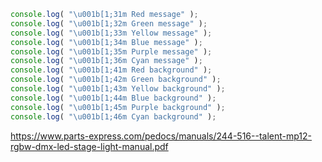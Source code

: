 ```JavaScript
console.log( "\u001b[1;31m Red message" );
console.log( "\u001b[1;32m Green message" );
console.log( "\u001b[1;33m Yellow message" );
console.log( "\u001b[1;34m Blue message" );
console.log( "\u001b[1;35m Purple message" );
console.log( "\u001b[1;36m Cyan message" );
console.log( "\u001b[1;41m Red background" );
console.log( "\u001b[1;42m Green background" );
console.log( "\u001b[1;43m Yellow background" );
console.log( "\u001b[1;44m Blue background" );
console.log( "\u001b[1;45m Purple background" );
console.log( "\u001b[1;46m Cyan background" );
```

https://www.parts-express.com/pedocs/manuals/244-516--talent-mp12-rgbw-dmx-led-stage-light-manual.pdf
